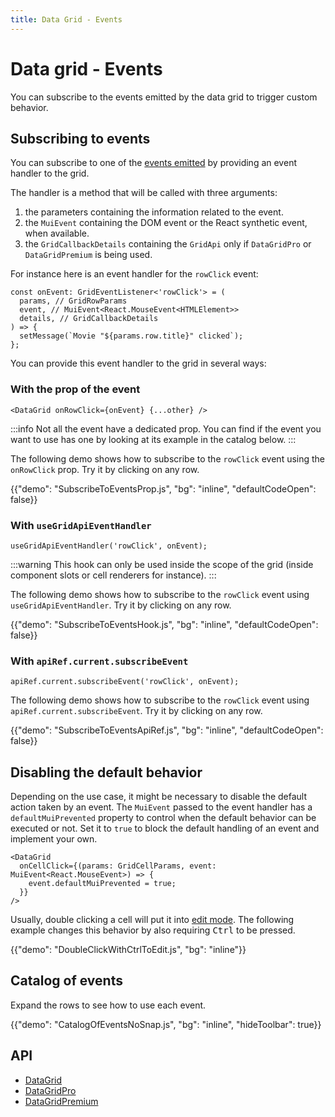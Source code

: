 ```yaml
---
title: Data Grid - Events
---
```


# Data grid - Events

<p class="description">You can subscribe to the events emitted by the data grid to trigger custom behavior.</p>

## Subscribing to events

You can subscribe to one of the [events emitted](/x/react-data-grid/events/#catalog-of-events) by providing an event handler to the grid.

The handler is a method that will be called with three arguments:

1. the parameters containing the information related to the event.
2. the `MuiEvent` containing the DOM event or the React synthetic event, when available.
3. the `GridCallbackDetails` containing the `GridApi` only if `DataGridPro` or `DataGridPremium` is being used.

For instance here is an event handler for the `rowClick` event:

```tsx
const onEvent: GridEventListener<'rowClick'> = (
  params, // GridRowParams
  event, // MuiEvent<React.MouseEvent<HTMLElement>>
  details, // GridCallbackDetails
) => {
  setMessage(`Movie "${params.row.title}" clicked`);
};
```

You can provide this event handler to the grid in several ways:

### With the prop of the event

```tsx
<DataGrid onRowClick={onEvent} {...other} />
```

:::info
Not all the event have a dedicated prop.
You can find if the event you want to use has one by looking at its example in the catalog below.
:::

The following demo shows how to subscribe to the `rowClick` event using the `onRowClick` prop. Try it by clicking on any row.

{{"demo": "SubscribeToEventsProp.js", "bg": "inline", "defaultCodeOpen": false}}

### With `useGridApiEventHandler`

```tsx
useGridApiEventHandler('rowClick', onEvent);
```

:::warning
This hook can only be used inside the scope of the grid (inside component slots or cell renderers for instance).
:::

The following demo shows how to subscribe to the `rowClick` event using `useGridApiEventHandler`. Try it by clicking on any row.

{{"demo": "SubscribeToEventsHook.js", "bg": "inline", "defaultCodeOpen": false}}

### With `apiRef.current.subscribeEvent` [<span class="plan-pro"></span>](https://mui.com/store/items/mui-x-pro/)

```tsx
apiRef.current.subscribeEvent('rowClick', onEvent);
```

The following demo shows how to subscribe to the `rowClick` event using `apiRef.current.subscribeEvent`. Try it by clicking on any row.

{{"demo": "SubscribeToEventsApiRef.js", "bg": "inline", "defaultCodeOpen": false}}

## Disabling the default behavior

Depending on the use case, it might be necessary to disable the default action taken by an event.
The `MuiEvent` passed to the event handler has a `defaultMuiPrevented` property to control when the default behavior can be executed or not.
Set it to `true` to block the default handling of an event and implement your own.

```tsx
<DataGrid
  onCellClick={(params: GridCellParams, event: MuiEvent<React.MouseEvent>) => {
    event.defaultMuiPrevented = true;
  }}
/>
```

Usually, double clicking a cell will put it into [edit mode](/x/react-data-grid/editing/).
The following example changes this behavior by also requiring <kbd class="key">Ctrl</kbd> to be pressed.

{{"demo": "DoubleClickWithCtrlToEdit.js", "bg": "inline"}}

## Catalog of events

Expand the rows to see how to use each event.

{{"demo": "CatalogOfEventsNoSnap.js", "bg": "inline", "hideToolbar": true}}

## API

- [DataGrid](/x/api/data-grid/data-grid/)
- [DataGridPro](/x/api/data-grid/data-grid-pro/)
- [DataGridPremium](/x/api/data-grid/data-grid-premium/)
